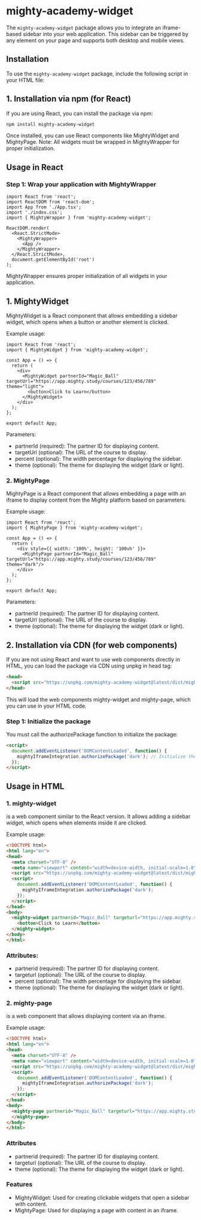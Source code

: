 # mighty-academy-widget

The `mighty-academy-widget` package allows you to integrate an iframe-based sidebar into your web application. This sidebar can be triggered by any element on your page and supports both desktop and mobile views.

## Installation
To use the `mighty-academy-widget` package, include the following script in your HTML file:

## 1. Installation via npm (for React)

If you are using React, you can install the package via npm:

```bash
npm install mighty-academy-widget
```

Once installed, you can use React components like MightyWidget and MightyPage. Note: All widgets must be wrapped in MightyWrapper for proper initialization.


## Usage in React

### Step 1: Wrap your application with MightyWrapper


```JSX
import React from 'react';
import ReactDOM from 'react-dom';
import App from './App.tsx';
import './index.css';
import { MightyWrapper } from 'mighty-academy-widget';

ReactDOM.render(
  <React.StrictMode>
    <MightyWrapper>
      <App />
    </MightyWrapper>
  </React.StrictMode>,
  document.getElementById('root')
);
```

MightyWrapper ensures proper initialization of all widgets in your application.

## 1. MightyWidget

MightyWidget is a React component that allows embedding a sidebar widget, which opens when a button or another element is clicked.

Example usage:

```JSX
import React from 'react';
import { MightyWidget } from 'mighty-academy-widget';

const App = () => {
  return (
    <div>
      <MightyWidget partnerId="Magic_Ball" targetUrl="https://app.mighty.study/courses/123/456/789" theme="light">
        <button>Click to Learn</button>
      </MightyWidget>
    </div>
  );
};

export default App;
```

Parameters:

* partnerId (required): The partner ID for displaying content.
* targetUrl (optional): The URL of the course to display.
* percent (optional): The width percentage for displaying the sidebar.
* theme (optional): The theme for displaying the widget (dark or light).

### 2. MightyPage

MightyPage is a React component that allows embedding a page with an iframe to display content from the Mighty platform based on parameters.

Example usage:

```JSX
import React from 'react';
import { MightyPage } from 'mighty-academy-widget';

const App = () => {
  return (
    <div style={{ width: '100%', height: '100vh' }}>
      <MightyPage partnerId="Magic_Ball" targetUrl="https://app.mighty.study/courses/123/456/789" theme="dark"/>
    </div>
  );
};

export default App;
```

Parameters:

* partnerId (required): The partner ID for displaying content.
* targetUrl (optional): The URL of the course to display.
* theme (optional): The theme for displaying the widget (dark or light).

## 2. Installation via CDN (for web components)

If you are not using React and want to use web components directly in HTML, you can load the package via CDN using unpkg in head tag:

```html
<head>
  <script src="https://unpkg.com/mighty-academy-widget@latest/dist/mightyIframeIntegration.js"></script>
</head>
```

This will load the web components mighty-widget and mighty-page, which you can use in your HTML code.

### Step 1: Initialize the package

You must call the authorizePackage function to initialize the package:

```html
<script>
  document.addEventListener('DOMContentLoaded', function() {
    mightyIframeIntegration.authorizePackage('dark'); // Initialize the package with a theme
  });
</script>
```

## Usage in HTML

### 1. mighty-widget

<mighty-widget> is a web component similar to the React version. It allows adding a sidebar widget, which opens when elements inside it are clicked.

Example usage:

```html
<!DOCTYPE html>
<html lang="en">
<head>
  <meta charset="UTF-8" />
  <meta name="viewport" content="width=device-width, initial-scale=1.0" />
  <script src="https://unpkg.com/mighty-academy-widget@latest/dist/mightyIframeIntegration.js"></script>
  <script>
    document.addEventListener('DOMContentLoaded', function() {
      mightyIframeIntegration.authorizePackage('dark');
    });
  </script>
</head>
<body>
  <mighty-widget partnerid="Magic_Ball" targeturl="https://app.mighty.study/courses/123/456/789" theme="light">
    <button>Click to Learn</button>
  </mighty-widget>
</body>
</html>
```
### Attributes:

* partnerid (required): The partner ID for displaying content.
* targeturl (optional): The URL of the course to display.
* percent (optional): The width percentage for displaying the sidebar.
* theme (optional): The theme for displaying the widget (dark or light).

### 2. mighty-page

<mighty-page> is a web component that allows displaying content via an iframe.

Example usage:


```html
<!DOCTYPE html>
<html lang="en">
<head>
  <meta charset="UTF-8" />
  <meta name="viewport" content="width=device-width, initial-scale=1.0" />
  <script src="https://unpkg.com/mighty-academy-widget@latest/dist/mightyIframeIntegration.js"></script>
  <script>
    document.addEventListener('DOMContentLoaded', function() {
      mightyIframeIntegration.authorizePackage('dark');
    });
  </script>
</head>
<body>
  <mighty-page partnerid="Magic_Ball" targeturl="https://app.mighty.study/courses/123/456/789" theme="dark" style="width: 100%; height: 100vh;">
  </mighty-page>
</body>
</html>
```
### Attributes

* partnerid (required): The partner ID for displaying content.
* targeturl (optional): The URL of the course to display.
* theme (optional): The theme for displaying the widget (dark or light).

### Features

* MightyWidget: Used for creating clickable widgets that open a sidebar with content.
* MightyPage: Used for displaying a page with content in an iframe.